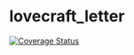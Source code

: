 # lovecraft_letter

[![Coverage Status](https://coveralls.io/repos/github/TobiasReyEye/lovecraft_letter/badge.svg?branch=tryAtomaticTesting)](https://coveralls.io/github/TobiasReyEye/lovecraft_letter?branch=tryAtomaticTesting)

